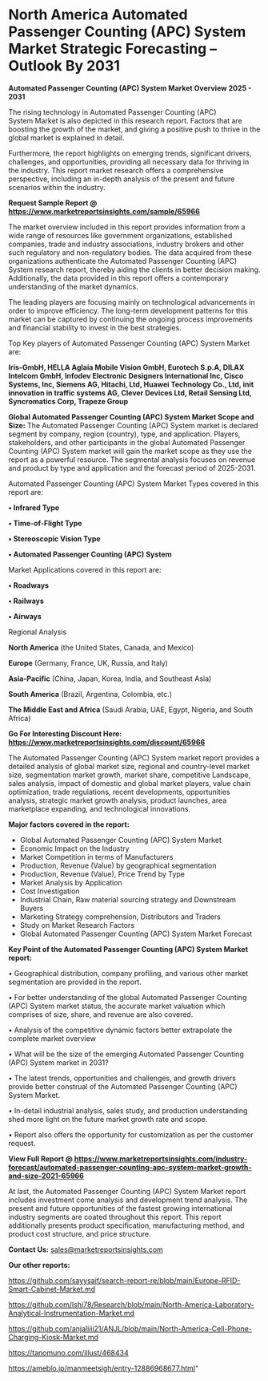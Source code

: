 # North America Automated Passenger Counting (APC) System Market Strategic Forecasting – Outlook By 2031

<Strong> Automated Passenger Counting (APC) System Market Overview 2025 - 2031</strong>

The rising technology in Automated Passenger Counting (APC) System Market is also depicted in this research report. Factors that are boosting the growth of the market, and giving a positive push to thrive in the global market is explained in detail.

Furthermore, the report highlights on emerging trends, significant drivers, challenges, and opportunities, providing all necessary data for thriving in the industry. This report market research offers a comprehensive perspective, including an in-depth analysis of the present and future scenarios within the industry.

<strong>Request Sample Report @ <a href=https://www.marketreportsinsights.com/sample/65966>https://www.marketreportsinsights.com/sample/65966</a></strong>

The market overview included in this report provides information from a wide range of resources like government organizations, established companies, trade and industry associations, industry brokers and other such regulatory and non-regulatory bodies. The data acquired from these organizations authenticate the Automated Passenger Counting (APC) System research report, thereby aiding the clients in better decision making. Additionally, the data provided in this report offers a contemporary understanding of the market dynamics.

The leading players are focusing mainly on technological advancements in order to improve efficiency. The long-term development patterns for this market can be captured by continuing the ongoing process improvements and financial stability to invest in the best strategies.

Top Key players of Automated Passenger Counting (APC) System Market are:

<strong>Iris-GmbH, HELLA Aglaia Mobile Vision GmbH, Eurotech S.p.A, DILAX Intelcom GmbH, Infodev Electronic Designers International Inc, Cisco Systems, Inc, Siemens AG, Hitachi, Ltd, Huawei Technology Co., Ltd, init innovation in traffic systems AG, Clever Devices Ltd, Retail Sensing Ltd, Syncromatics Corp, Trapeze Group</strong>

<strong><b>Global Automated Passenger Counting (APC) System Market Scope and Size:</b></strong>
The Automated Passenger Counting (APC) System market is declared segment by company, region (country), type, and application. Players, stakeholders, and other participants in the global Automated Passenger Counting (APC) System market will gain the market scope as they use the report as a powerful resource. The segmental analysis focuses on revenue and product by type and application and the forecast period of 2025-2031.

Automated Passenger Counting (APC) System Market Types covered in this report are:

<strong>• Infrared Type

• Time-of-Flight Type

• Stereoscopic Vision Type

• Automated Passenger Counting (APC) System</strong>

Market Applications covered in this report are:

<strong>• Roadways

• Railways

• Airways</strong> 

Regional Analysis

<strong>North America</strong> (the United States, Canada, and Mexico)

<strong>Europe</strong> (Germany, France, UK, Russia, and Italy)

<strong>Asia-Pacific</strong> (China, Japan, Korea, India, and Southeast Asia)

<strong>South America</strong> (Brazil, Argentina, Colombia, etc.)

<strong>The Middle East and Africa</strong> (Saudi Arabia, UAE, Egypt, Nigeria, and South Africa)

<strong>Go For Interesting Discount Here: <a href=https://www.marketreportsinsights.com/discount/65966>https://www.marketreportsinsights.com/discount/65966</a></strong>

The Automated Passenger Counting (APC) System market report provides a detailed analysis of global market size, regional and country-level market size, segmentation market growth, market share, competitive Landscape, sales analysis, impact of domestic and global market players, value chain optimization, trade regulations, recent developments, opportunities analysis, strategic market growth analysis, product launches, area marketplace expanding, and technological innovations.

<strong><b>Major factors covered in the report:</b></strong>
<ul>
  <li>Global Automated Passenger Counting (APC) System Market </li>
  <li>Economic Impact on the Industry</li>
  <li>Market Competition in terms of Manufacturers</li>
  <li>Production, Revenue (Value) by geographical segmentation</li>
  <li>Production, Revenue (Value), Price Trend by Type</li>
  <li>Market Analysis by Application</li>
  <li>Cost Investigation</li>
  <li>Industrial Chain, Raw material sourcing strategy and Downstream Buyers</li>
  <li>Marketing Strategy comprehension, Distributors and Traders</li>
  <li>Study on Market Research Factors</li>
  <li>Global Automated Passenger Counting (APC) System Market Forecast</li>
</ul>

<strong><b>Key Point of the Automated Passenger Counting (APC) System Market report:</b></strong>

• Geographical distribution, company profiling, and various other market segmentation are provided in the report.

• For better understanding of the global Automated Passenger Counting (APC) System market status, the accurate market valuation which comprises of size, share, and revenue are also covered.

• Analysis of the competitive dynamic factors better extrapolate the complete market overview

• What will be the size of the emerging Automated Passenger Counting (APC) System market in 2031?

• The latest trends, opportunities and challenges, and growth drivers provide better construal of the Automated Passenger Counting (APC) System Market.

• In-detail industrial analysis, sales study, and production understanding shed more light on the future market growth rate and scope.

• Report also offers the opportunity for customization as per the customer request.

<strong><b>View Full Report @ <a href=https://www.marketreportsinsights.com/industry-forecast/automated-passenger-counting-apc-system-market-growth-and-size-2021-65966>https://www.marketreportsinsights.com/industry-forecast/automated-passenger-counting-apc-system-market-growth-and-size-2021-65966</a></b></strong>


At last, the Automated Passenger Counting (APC) System Market report includes investment come analysis and development trend analysis. The present and future opportunities of the fastest growing international industry segments are coated throughout this report. This report additionally presents product specification, manufacturing method, and product cost structure, and price structure.

<strong>Contact Us:</strong>
sales@marketreportsinsights.com

<strong>Our other reports:</strong>

<a href=https://github.com/sayysaif/search-report-re/blob/main/Europe-RFID-Smart-Cabinet-Market.md>https://github.com/sayysaif/search-report-re/blob/main/Europe-RFID-Smart-Cabinet-Market.md</a>

<a href=https://github.com/Ishi78/Research/blob/main/North-America-Laboratory-Analytical-Instrumentation-Market.md>https://github.com/Ishi78/Research/blob/main/North-America-Laboratory-Analytical-Instrumentation-Market.md</a>

<a href=https://github.com/anjaliiii21/ANJL/blob/main/North-America-Cell-Phone-Charging-Kiosk-Market.md>https://github.com/anjaliiii21/ANJL/blob/main/North-America-Cell-Phone-Charging-Kiosk-Market.md</a>

<a href=https://tanomuno.com/illust/468434>https://tanomuno.com/illust/468434</a>

<a href=https://ameblo.jp/manmeetsigh/entry-12886968677.html>https://ameblo.jp/manmeetsigh/entry-12886968677.html</a>"
